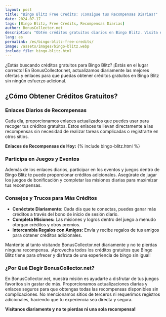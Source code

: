 ```yaml
---
layout: post
title: "Bingo Blitz Free Credits: ¡Consigue tus Recompensas Diarias!"
date: 2024-07-17
tags: [Bingo Blitz, Free Credits, Recompensas Diarias]
author: BonusCollector.net
description: "Obtén créditos gratuitos diarios en Bingo Blitz. Visita diariamente para las últimas recompensas."
lang: es
permalink: /es/bingo-blitz-free-credits/
image: /assets/images/bingo-blitz.webp
include_file: bingo-blitz.html
---
```


¿Estás buscando créditos gratuitos para Bingo Blitz? ¡Estás en el lugar correcto! En BonusCollector.net, actualizamos diariamente las mejores ofertas y enlaces para que puedas obtener créditos gratuitos en Bingo Blitz sin ningún esfuerzo adicional.

## ¿Cómo Obtener Créditos Gratuitos?

### Enlaces Diarios de Recompensas

Cada día, proporcionamos enlaces actualizados que puedes usar para recoger tus créditos gratuitos. Estos enlaces te llevan directamente a las recompensas sin necesidad de realizar tareas complicadas o registrarte en otros sitios.

**Enlaces de Recompensas de Hoy:**
{% include bingo-blitz.html %}

### Participa en Juegos y Eventos

Además de los enlaces diarios, participar en los eventos y juegos dentro de Bingo Blitz te puede proporcionar créditos adicionales. Asegúrate de jugar los juegos de bonificación y completar las misiones diarias para maximizar tus recompensas.

### Consejos y Trucos para Más Créditos

- **Conéctate Diariamente:** Cada día que te conectas, puedes ganar más créditos a través del bono de inicio de sesión diario.
- **Completa Misiones:** Las misiones y logros dentro del juego a menudo otorgan créditos y otros premios.
- **Intercambia Regalos con Amigos:** Envía y recibe regalos de tus amigos para obtener créditos adicionales.

Mantente al tanto visitando BonusCollector.net diariamente y no te pierdas ninguna recompensa. ¡Aprovecha todos los créditos gratuitos que Bingo Blitz tiene para ofrecer y disfruta de una experiencia de bingo sin igual!

### ¿Por Qué Elegir BonusCollector.net?

En BonusCollector.net, nuestra misión es ayudarte a disfrutar de tus juegos favoritos sin gastar de más. Proporcionamos actualizaciones diarias y enlaces seguros para que obtengas todas las recompensas disponibles sin complicaciones. No mencionamos sitios de terceros ni requerimos registros adicionales, haciendo que tu experiencia sea directa y segura.

**Visítanos diariamente y no te pierdas ni una sola recompensa!**